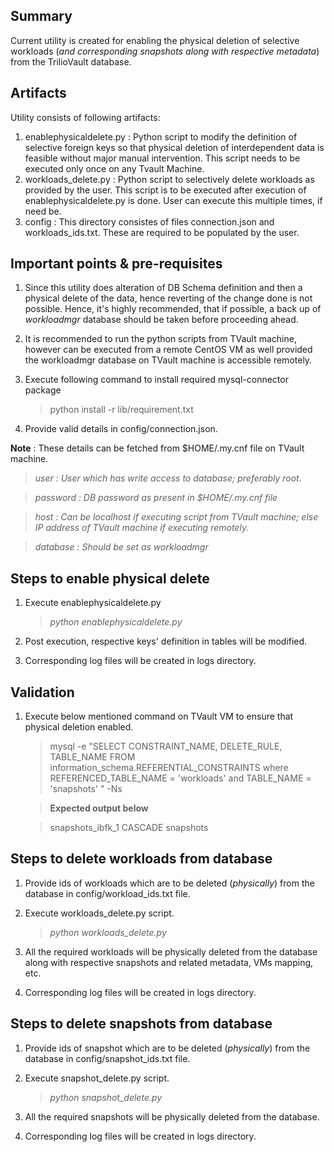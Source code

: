 ## Summary

Current utility is created for enabling the physical deletion of selective workloads (*and corresponding snapshots along with respective metadata*) from the TrilioVault database.
    
## Artifacts

Utility consists of following artifacts:
1. enablephysicaldelete.py : Python script to modify the definition of selective foreign keys so that physical deletion of interdependent data is feasible without major manual intervention. This script needs to be executed only once on any Tvault Machine.
2. workloads_delete.py : Python script to selectively delete workloads as provided by the user. This script is to be executed after execution of enablephysicaldelete.py is done. User can execute this multiple times, if need be.
3. config : This directory consistes of files connection.json and workloads_ids.txt. These are required to be populated by the user.


## Important points & pre-requisites

1. Since this utility does alteration of DB Schema definition and then a physical delete of the data, hence reverting of the change done is not possible. Hence, it's highly recommended, that if possible, a back up of *workloadmgr* database should be taken before proceeding ahead.

2. It is recommended to run the python scripts from TVault machine, however can be executed from  a remote CentOS VM as well provided the workloadmgr database on TVault machine is accessible remotely.

3. Execute following command to install required mysql-connector package

    > python install -r lib/requirement.txt
4. Provide valid details in config/connection.json.

**Note** : These details can be fetched from $HOME/.my.cnf file on TVault machine.

  > *user : User which has write access to database; preferably root.*
    
  > *password : DB password as present in $HOME/.my.cnf file*
    
  > *host : Can be localhost if executing script from TVault machine; else IP address of TVault machine if executing remotely.*
    
  > *database : Should be set as workloadmgr*

## Steps to enable physical delete

1. Execute enablephysicaldelete.py

    > *python enablephysicaldelete.py*
2. Post execution, respective keys' definition in tables will be modified.

3. Corresponding log files will be created in logs directory.

## Validation
1. Execute below mentioned command on TVault VM to ensure that physical deletion enabled.

    > mysql -e "SELECT  CONSTRAINT_NAME,  DELETE_RULE,  TABLE_NAME  FROM information_schema.REFERENTIAL_CONSTRAINTS where REFERENCED_TABLE_NAME = 'workloads' and TABLE_NAME = 'snapshots' " -Ns

    > **Expected output below**
    
    > snapshots_ibfk_1        CASCADE snapshots


## Steps to delete workloads from database

1. Provide ids of workloads which are to be deleted (*physically*) from the database in config/workload_ids.txt file.  

2. Execute workloads_delete.py script.

    >   *python workloads_delete.py*
3. All the required workloads will be physically deleted from the database along with respective snapshots and related metadata, VMs mapping, etc.

4. Corresponding log files will be created in logs directory.


## Steps to delete snapshots from database

1. Provide ids of snapshot which are to be deleted (*physically*) from the database in config/snapshot_ids.txt file.

2. Execute snapshot_delete.py script.

    >   *python snapshot_delete.py*
3. All the required snapshots will be physically deleted from the database.

4. Corresponding log files will be created in logs directory.
